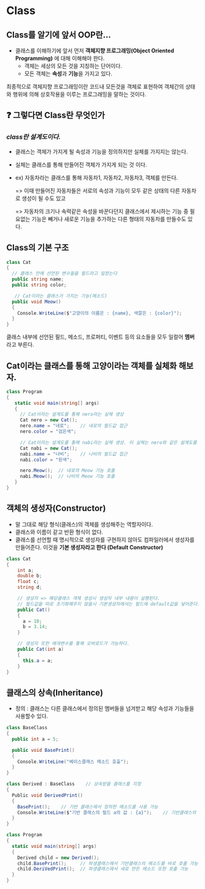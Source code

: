 # Class

## Class를 알기에 앞서 OOP란...

- 클래스를 이해하기에 앞서 먼저 **객체지향 프로그래밍(Object Oriented Programming)** 에 대해 이해해야 한다.
  - 객체는 세상의 모든 것을 지칭하는 단어이다.
  - 모든 객체는 **속성**과 **기능**을 가지고 있다.

최종적으로 객체지향 프로그래밍이란 코드내 모든것을 객체로 표현하여 객체간의 상태와 행위에 의해 상호작용을 이루는 프로그래밍을 말하는 것이다.


## ❓ 그렇다면 Class란 무엇인가
### *class란 설계도이다.*
 - 클래스는 객체가 가지게 될 속성과 기능을 정의하지만 실체를 가지지는 않는다.
 - 실체는 클래스를 통해 만들어진 객체가 가지게 되는 것 이다.
 - ex) 자동차라는 클래스를 통해 자동차1, 자동차2, 자동차3, 객체를 만든다.

   => 이때 만들어진 자동차들은 서로의 속성과 기능이 모두 같은 상태의 다른 자동차로 생성이 될 수도 있고
   
   => 자동차의 크기나 속력같은 속성을 바꾼다던지 클래스에서 제시하는 기능 중 필요없는 기능은 빼거나 새로운 기능을 추가하는 다른 형태의 자동차를 만들수도 있다.



## Class의 기본 구조

~~~C#
class Cat
{
  // 클래스 안에 선언된 변수들을 필드라고 일컫는다
  public string name;
  public string color;

   // Cat이라는 클래스가 가지는 기능(메소드) 
  public void Meow()
  {
    Console.WriteLine($"고양이의 이름은 : {name}, 색깔은 : {color}");
  }
}
~~~

클래스 내부에 선언된 필드, 메소드, 프로퍼티, 이벤트 등의 요소들을 모두 일컬어 **멤버**라고 부른다.

   
   ## Cat이라는 클래스를 통해 고양이라는 객체를 실체화 해보자.

   ~~~C#
   class Program
   {
      static void main(string[] args)
      {
        // Cat이라는 설계도를 통해 nero라는 실체 생성
        Cat nero = new Cat();
        nero.name = "네로";    // 네로의 필드값 접근
        nero.color = "검은색";

        // Cat이라는 설계도를 통해 nabi라는 실체 생성. 이 실체는 nero와 같은 설계도를 사용 했을 뿐 전혀 다른 객체이다
        Cat nabi = new Cat();
        nabi.name = "나비";    // 나비의 필드값 접근
        nabi.color = "흰색";

        nero.Meow();  // 네로의 Meow 기능 호출
        nabi.Meow();  // 나비의 Meow 기능 호출
      }
   }
   ~~~


## 객체의 생성자(Constructor)
  - 말 그대로 해당 형식(클래스)의 객체를 생성해주는 역할자이다.
  - 클래스와 이름이 같고 반환 형식이 없다.
  - 클래스를 선언할 때 명시적으로 생성자를 구현하지 않아도 컴파일러에서 생성자를 만들어준다.
    이것을 **기본 생성자라고 한다 (Default Constructor)**
~~~C#
class Cat
{
    int a;
    double b;
    float c;
    string d;

    // 생성자 => 해당클래스 객체 생성시 생성자 내부 내용이 실행된다.
    // 필드값을 따로 초기화해주지 않을시 기본생성자에서는 필드에 default값을 넣어준다.
    public Cat()
    {
      a = 10;
      b = 3.14;
    }

    // 생성자 또한 매개변수를 통해 오버로드가 가능하다.
    public Cat(int a)
    {
      this.a = a;
    }
}
~~~

## 클래스의 상속(Inheritance)
- 정의 : 클래스는 다른 클래스에서 정의된 멤버들을 넘겨받고 해당 속성과 기능들을 사용할수 있다.
~~~C#
class BaseClass
{
  public int a = 5;

  public void BasePrint()
  {
    Console.WriteLine("베이스클래스 메소드 호출");
  }
}

class Derived : BaseClass    // 상속받을 클래스를 지정
{
  Public void DerivedPrint()
  {
    BasePrint();    // 기반 클래스에서 정의한 메소드를 사용 가능
    Console.WriteLine($"기반 클래스의 필드 a의 값 : {a}");    // 기반클래스의 필드값 또한 사용이 가능하다.
  }
}

class Program
{
  static void main(string[] args)
  {
    Derived child = new Derived();
    child.BasePrint();     // 파생클래스에서 기반클래스의 메소드를 바로 호출 가능
    child.DeriVedPrint();  // 파생클래스에서 새로 만든 메소드 또한 호출 가능 
  }
}
~~~

